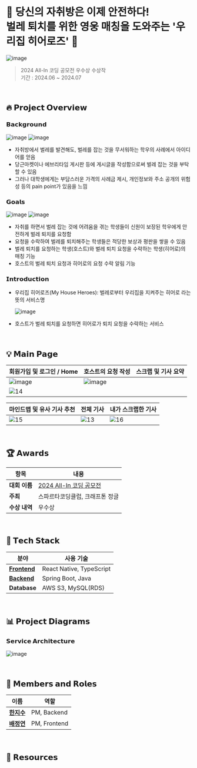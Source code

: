 # 👊 당신의 자취방은 이제 안전하다! </br> 벌레 퇴치를 위한 영웅 매칭을 도와주는 '우리집 히어로즈' 👊
![image](https://github.com/user-attachments/assets/f637768f-0306-48c2-b4dd-6a099cd42359)


> 2024 All-In 코딩 공모전 우수상 수상작 </br>
> 기간 : 2024.06 ~ 2024.07 </br>

</br>

## 🔥 **𝗣𝗿𝗼𝗷𝗲𝗰𝘁 𝗢𝘃𝗲𝗿𝘃𝗶𝗲𝘄**

### 𝗕𝗮𝗰𝗸𝗴𝗿𝗼𝘂𝗻𝗱
![image](https://github.com/user-attachments/assets/e6da95a9-ebc9-4963-b471-707a1cc018b7)
![image](https://github.com/user-attachments/assets/0e01bec9-9940-49ac-a94d-ce0a12cacef8)

- 자취방에서 벌레를 발견해도, 벌레를 잡는 것을 무서워하는 학우의 사례에서 아이디어를 얻음 
- 당근마켓이나 에브리타임 게시판 등에 게시글을 작성함으로써 벌레 잡는 것을 부탁할 수 있음
- 그러나 대학생에게는 부담스러운 가격의 사례금 제시, 개인정보와 주소 공개의 위험성 등의 pain point가 있음을 느낌


### 𝗚𝗼𝗮𝗹𝘀
![image](https://github.com/user-attachments/assets/ab254749-fe59-43b6-a30f-4ddd15ecf1b1)
![image](https://github.com/user-attachments/assets/417cf57a-457a-4c85-ab3d-63a8fded0f1d)

- 자취를 하면서 벌레 잡는 것에 어려움을 겪는 학생들이 신원이 보장된 학우에게 안전하게 벌레 퇴치를 요청함 
- 요청을 수락하여 벌레를 퇴치해주는 학생들은 적당한 보상과 평판을 쌓을 수 있음
- 벌레 퇴치를 요청하는 학생(호스트)와 벌레 퇴치 요청을 수락하는 학생(히어로)의 매칭 기능
- 호스트의 벌레 퇴치 요청과 히어로의 요청 수락 알림 기능

### 𝗜𝗻𝘁𝗿𝗼𝗱𝘂𝗰𝘁𝗶𝗼𝗻

- 우리집 히어로즈(My House Heroes): 벌레로부터 우리집을 지켜주는 히어로 라는 뜻의 서비스명
  
  ![image](https://github.com/user-attachments/assets/aa1c1281-7401-48d3-a060-85e34094ce50)

- 호스트가 벌레 퇴치를 요청하면 히어로가 퇴치 요청을 수락하는 서비스 

</br>

## 💡 **𝗠𝗮𝗶𝗻 𝗣𝗮𝗴𝗲**

| **회원가입 및 로그인 / Home**                                                   | **호스트의 요청 작성**                          | **스크랩 및 기사 요약**                                                   |
|--------------------------------------------------------------------------------|----------------------------------------------------------------------------|----------------------------------------------------------------------------|
| ![image](https://github.com/user-attachments/assets/c57483bc-1c86-4de0-988e-cefea5034dad) | ![image](https://github.com/user-attachments/assets/aae0fb90-ac9c-4cfb-bc10-edb1a7e153a4) | 
 | ![14](https://github.com/user-attachments/assets/a71edbc7-3a0b-461f-9adf-7ec309bf9690) |

| **마인드맵 및 유사 기사 추천**                                                   | **전체 기사**                                                              | **내가 스크랩한 기사**                                                     |
|--------------------------------------------------------------------------------|----------------------------------------------------------------------------|----------------------------------------------------------------------------|
| ![15](https://github.com/user-attachments/assets/a2f09faa-5b9f-42f9-b6c0-e155eca7d290) | ![13](https://github.com/user-attachments/assets/3137fe25-ed53-4947-bbf7-b7ef734d0f7f) | ![16](https://github.com/user-attachments/assets/b87a9eac-a300-4d51-a2bc-d1f90def122e) |

</br>

## 🏆 **𝗔𝘄𝗮𝗿𝗱𝘀**

| **항목**       | **내용**                                                                 |
|----------------|-------------------------------------------------------------------------|
| **대회 이름**   | [2024 All-In 코딩 공모전](https://spartacodingclub.kr/site/all-in-challenge)       |
| **주최**       | 스파르타코딩클럽, 크래프톤 정글                                                      |
| **수상 내역**   | 우수상                                               |

</br>

## 🔧 **𝗧𝗲𝗰𝗵 𝗦𝘁𝗮𝗰𝗸**

| **분야**       | **사용 기술**                                 | 
|----------------|---------------------------------------------|   
| **[Frontend](https://github.com/team-MyHouseHeroes/myhouseheroes_frontend)**   | React Native, TypeScript                         |
| **[Backend](https://github.com/team-MyHouseHeroes/myhouseheroes_backend)**    | Spring Boot, Java   
| **Database**   | AWS S3, MySQL(RDS)                       |


</br>

##  📊 **𝗣𝗿𝗼𝗷𝗲𝗰𝘁 𝗗𝗶𝗮𝗴𝗿𝗮𝗺𝘀**

### 𝗦𝗲𝗿𝘃𝗶𝗰𝗲 𝗔𝗿𝗰𝗵𝗶𝘁𝗲𝗰𝘁𝘂𝗿𝗲

![image](https://github.com/user-attachments/assets/8943b5c9-f328-45ef-87b0-e834a32cf6cf)


</br>

## 👥 **𝗠𝗲𝗺𝗯𝗲𝗿𝘀 𝗮𝗻𝗱 𝗥𝗼𝗹𝗲𝘀**

| **이름**            | **역할**              |
|---------------------|-----------------------|
| [**한지수**](https://github.com/isuHan)     | PM, Backend |
| [**배정연**](https://github.com/bluishflame)  | PM, Frontend  |

</br>


## 🔗 𝗥𝗲𝘀𝗼𝘂𝗿𝗰𝗲𝘀
